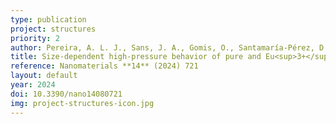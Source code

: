```yaml
---
type: publication
project: structures
priority: 2
author: Pereira, A. L. J., Sans, J. A., Gomis, O., Santamaría-Pérez, D., Ray, S., Godoy, Jr., A., da Silva-Sobrinho, A. S., Rodríguez-Hernández, P., Muñoz, A., Popescu, C., Manjón, F. J.
title: Size-dependent high-pressure behavior of pure and Eu<sup>3+</sup>-doped Y<sub>2</sub>O<sub>3</sub> nanoparticles&colon; insights from experimental and theoretical investigations
reference: Nanomaterials **14** (2024) 721
layout: default
year: 2024
doi: 10.3390/nano14080721
img: project-structures-icon.jpg
---
```

